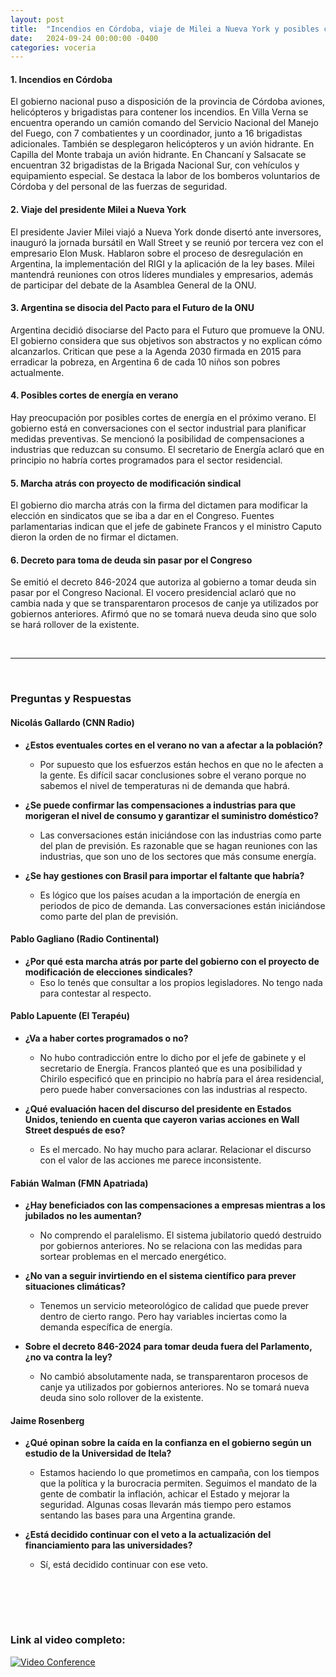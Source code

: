```yaml
---
layout: post
title:  "Incendios en Córdoba, viaje de Milei a Nueva York y posibles cortes de energía en verano"
date:   2024-09-24 00:00:00 -0400
categories: voceria
---
```



    
#### 1. Incendios en Córdoba
El gobierno nacional puso a disposición de la provincia de Córdoba aviones, helicópteros y brigadistas para contener los incendios. En Villa Verna se encuentra operando un camión comando del Servicio Nacional del Manejo del Fuego, con 7 combatientes y un coordinador, junto a 16 brigadistas adicionales. También se desplegaron helicópteros y un avión hidrante. En Capilla del Monte trabaja un avión hidrante. En Chancaní y Salsacate se encuentran 32 brigadistas de la Brigada Nacional Sur, con vehículos y equipamiento especial. Se destaca la labor de los bomberos voluntarios de Córdoba y del personal de las fuerzas de seguridad.

#### 2. Viaje del presidente Milei a Nueva York
El presidente Javier Milei viajó a Nueva York donde disertó ante inversores, inauguró la jornada bursátil en Wall Street y se reunió por tercera vez con el empresario Elon Musk. Hablaron sobre el proceso de desregulación en Argentina, la implementación del RIGI y la aplicación de la ley bases. Milei mantendrá reuniones con otros líderes mundiales y empresarios, además de participar del debate de la Asamblea General de la ONU.

#### 3. Argentina se disocia del Pacto para el Futuro de la ONU
Argentina decidió disociarse del Pacto para el Futuro que promueve la ONU. El gobierno considera que sus objetivos son abstractos y no explican cómo alcanzarlos. Critican que pese a la Agenda 2030 firmada en 2015 para erradicar la pobreza, en Argentina 6 de cada 10 niños son pobres actualmente.

#### 4. Posibles cortes de energía en verano
Hay preocupación por posibles cortes de energía en el próximo verano. El gobierno está en conversaciones con el sector industrial para planificar medidas preventivas. Se mencionó la posibilidad de compensaciones a industrias que reduzcan su consumo. El secretario de Energía aclaró que en principio no habría cortes programados para el sector residencial.

#### 5. Marcha atrás con proyecto de modificación sindical
El gobierno dio marcha atrás con la firma del dictamen para modificar la elección en sindicatos que se iba a dar en el Congreso. Fuentes parlamentarias indican que el jefe de gabinete Francos y el ministro Caputo dieron la orden de no firmar el dictamen.

#### 6. Decreto para toma de deuda sin pasar por el Congreso
Se emitió el decreto 846-2024 que autoriza al gobierno a tomar deuda sin pasar por el Congreso Nacional. El vocero presidencial aclaró que no cambia nada y que se transparentaron procesos de canje ya utilizados por gobiernos anteriores. Afirmó que no se tomará nueva deuda sino que solo se hará rollover de la existente.

    
<br/>

---

<br/>

### Preguntas y Respuestas


    
#### Nicolás Gallardo (CNN Radio)

* **¿Estos eventuales cortes en el verano no van a afectar a la población?**
  - Por supuesto que los esfuerzos están hechos en que no le afecten a la gente. Es difícil sacar conclusiones sobre el verano porque no sabemos el nivel de temperaturas ni de demanda que habrá.

* **¿Se puede confirmar las compensaciones a industrias para que morigeran el nivel de consumo y garantizar el suministro doméstico?**
  - Las conversaciones están iniciándose con las industrias como parte del plan de previsión. Es razonable que se hagan reuniones con las industrias, que son uno de los sectores que más consume energía.

* **¿Se hay gestiones con Brasil para importar el faltante que habría?**
  - Es lógico que los países acudan a la importación de energía en periodos de pico de demanda. Las conversaciones están iniciándose como parte del plan de previsión.


#### Pablo Gagliano (Radio Continental)

* **¿Por qué esta marcha atrás por parte del gobierno con el proyecto de modificación de elecciones sindicales?**
  - Eso lo tenés que consultar a los propios legisladores. No tengo nada para contestar al respecto.


#### Pablo Lapuente (El Terapéu)

* **¿Va a haber cortes programados o no?**
  - No hubo contradicción entre lo dicho por el jefe de gabinete y el secretario de Energía. Francos planteó que es una posibilidad y Chirilo especificó que en principio no habría para el área residencial, pero puede haber conversaciones con las industrias al respecto.

* **¿Qué evaluación hacen del discurso del presidente en Estados Unidos, teniendo en cuenta que cayeron varias acciones en Wall Street después de eso?**
  - Es el mercado. No hay mucho para aclarar. Relacionar el discurso con el valor de las acciones me parece inconsistente.


#### Fabián Walman (FMN Apatriada)

* **¿Hay beneficiados con las compensaciones a empresas mientras a los jubilados no les aumentan?**
  - No comprendo el paralelismo. El sistema jubilatorio quedó destruido por gobiernos anteriores. No se relaciona con las medidas para sortear problemas en el mercado energético.

* **¿No van a seguir invirtiendo en el sistema científico para prever situaciones climáticas?**
  - Tenemos un servicio meteorológico de calidad que puede prever dentro de cierto rango. Pero hay variables inciertas como la demanda específica de energía.

* **Sobre el decreto 846-2024 para tomar deuda fuera del Parlamento, ¿no va contra la ley?**
  - No cambió absolutamente nada, se transparentaron procesos de canje ya utilizados por gobiernos anteriores. No se tomará nueva deuda sino solo rollover de la existente.


#### Jaime Rosenberg 

* **¿Qué opinan sobre la caída en la confianza en el gobierno según un estudio de la Universidad de Itela?**
  - Estamos haciendo lo que prometimos en campaña, con los tiempos que la política y la burocracia permiten. Seguimos el mandato de la gente de combatir la inflación, achicar el Estado y mejorar la seguridad. Algunas cosas llevarán más tiempo pero estamos sentando las bases para una Argentina grande.

* **¿Está decidido continuar con el veto a la actualización del financiamiento para las universidades?**
  - Sí, está decidido continuar con ese veto.


    <br/>
<br/>
<br/>

### Link al video completo:
[![Video Conference](https://img.youtube.com/vi/319I6fJY9fk/0.jpg)](https://www.youtube.com/watch?v=319I6fJY9fk)

    